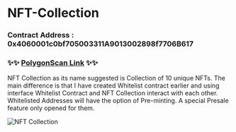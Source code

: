 # NFT-Collection

### Contract Address : 0x4060001c0bf705003311A9013002898f7706B617
### ✨✨ [PolygonScan Link](https://mumbai.polygonscan.com/address/0x4060001c0bf705003311a9013002898f7706b617) ✨✨

NFT Collection as its name suggested is Collection of 10 unique NFTs. The main difference is that I have created Whitelist contract earlier and using interface
Whitelist Contract and NFT Collection interact with each other. Whitelisted Addresses will have the option of Pre-minting. 
A special Presale feature only opened for them.

![NFT Collection](https://user-images.githubusercontent.com/60979345/187932890-898817a9-0a9f-4420-b9bd-503a90eba55a.png)
